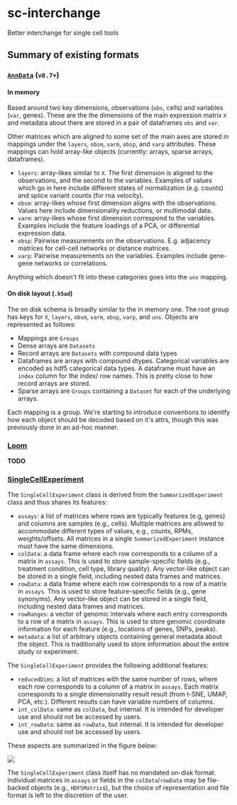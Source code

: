 # sc-interchange

Better interchange for single cell tools

## Summary of existing formats

### [`AnnData`](github.com/theislab/anndata) (`v0.7+`)

#### In memory

Based around two key dimensions, observations (`obs`, cells) and variables (`var`, genes). These are the the dimensions of the main expression matrix `X` and metadata about there are stored in a pair of dataframes `obs` and `var`.

Other matrices which are aligned to some set of the main axes are stored in mappings under the `layers`, `obsm`, `varm`, `obsp`, and `varp` attributes. These mappings can hold array-like objects (currently: arrays, sparse arrays, dataframes).

* `layers`: array-likes similar to `X`. The first dimension is aligned to the observations, and the second to the variables. Examples of values which go in here include different states of normalization (e.g. counts) and splice variant counts (for rna velocity).
* `obsm`: array-likes whose first dimension aligns with the observations. Values here include dimensionality reductions, or multimodal data.
* `varm`: array-likes whose first dimension correspond to the variables. Examples include the feature loadings of a PCA, or differential expression data.
* `obsp`: Pairwise measurements on the observations. E.g. adjacency matrices for cell-cell networks or distance matrices.
* `varp`: Pairwise measurements on the variables. Examples include gene-gene networks or correlations.

Anything which doesn't fit into these categories goes into the `uns` mapping.

#### On disk layout (`.h5ad`)

The on disk schema is broadly similar to the in memory one. The root group has keys for `X`, `layers`, `obsm`, `varm`, `obsp`, `varp`, and `uns`. Objects are represented as follows:

* Mappings are `Groups`
* Dense arrays are `Datasets`
* Record arrays are `Datasets` with compound data types
* Dataframes are arrays with compound dtypes. Categorical variables are encoded as hdf5 categorical data types. A dataframe must have an `index` column for the index/ row names. This is pretty close to how record arrays are stored.
* Sparse arrays are `Groups` containing a `Dataset` for each of the underlying arrays.

Each mapping is a group. We're starting to introduce conventions to idenitfy how each object should be decoded based on it's attrs, though this was previously done in an ad-hoc manner.

### [Loom](http://loompy.org)

**TODO**

### [SingleCellExperiment](https://bioconductor.org/packages/devel/bioc/html/SingleCellExperiment.html)

The `SingleCellExperiment` class is derived from the `SummarizedExperiment` class and thus shares its features:

* `assays`: a list of matrices where rows are typically features (e.g, genes) and columns are samples (e.g., cells).
Multiple matrices are allowed to accommodate different types of values, e.g., counts, RPMs, weights/offsets.
All matrices in a single `SummarizedExperiment` instance must have the same dimensions.
* `colData`: a data frame where each row corresponds to a column of a matrix in `assays`.
This is used to store sample-specific fields (e.g., treatment condition, cell type, library quality).
Any vector-like object can be stored in a single field, including nested data frames and matrices.
* `rowData`: a data frame where each row corresponds to a row of a matrix in `assays`.
This is used to store feature-specific fields (e.g., gene synonyms).
Any vector-like object can be stored in a single field, including nested data frames and matrices.
* `rowRanges`: a vector of genomic intervals where each entry corresponds to a row of a matrix in `assays`.
This is used to store genomic coordinate information for each feature (e.g., locations of genes, SNPs, peaks).
* `metadata`: a list of arbitrary objects containing general metadata about the object.
This is traditionally used to store information about the entire study or experiment.

The `SingleCellExperiment` provides the following additional features:

* `reducedDims`: a list of matrices with the same number of rows, where each row corresponds to a column of a matrix in `assays`.
Each matrix corresponds to a single dimensionality result result (from t-SNE, UMAP, PCA, etc.).
Different results can have variable numbers of columns.
* `int_colData`: same as `colData`, but internal.
It is intended for developer use and should not be accessed by users.
* `int_rowData`: same as `rowData`, but internal.
It is intended for developer use and should not be accessed by users.

These aspects are summarized in the figure below:

![](https://osca.bioconductor.org/images/singlecellexperiment.png )

The `SingleCellExperiment` class itself has no mandated on-disk format.
Individual matrices in `assays` or fields in the `colData`/`rowData` may be file-backed objects (e.g., `HDF5Matrix`s),
but the choice of representation and file format is left to the discretion of the user.
